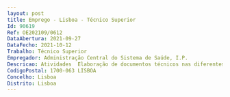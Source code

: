 ```yaml
--- 
layout: post
title: Emprego - Lisboa - Técnico Superior
Id: 90619
Ref: OE202109/0612
DataAbertura: 2021-09-27
DataFecho: 2021-10-12
Trabalho: Técnico Superior
Empregador: Administração Central do Sistema de Saúde, I.P.
Descricao: Atividades  Elaboração de documentos técnicos nas diferentes áreas da Arquitetura  Apreciação e elaboração de pareceres sobre projetos de arquitetura hospitalar e gestão dos respetivos projetos  Acompanhamento dos projetos de parcerias público privadas na área da Arquitetura  Elaboração de documentos técnicos no domínio da Arquitetura para processos de contratação pública de empreitadas e de serviços associados a empreitadas, apreciação e elaboração de pareceres sobre as correspondentes propostas e gestão dos respetivos processos  Elaboração de pareceres técnicos sobre investimentos no âmbito do despacho n.º 10220 2014, do Secretário de Estado da Saúde  Desenvolvimento de metodologias de avaliação de instalações de saúde na área da Arquitetura.Perfil de competências  Conhecimentos e prática em projeto, ou gestão de projeto, ou em fiscalização ou em obra de edifícios hospitalares  Inscrição válida como membro efetivo na Ordem dos Arquitetos.
CodigoPostal: 1700-063 LISBOA
Concelho: Lisboa
Distrito: Lisboa
--- 
```

